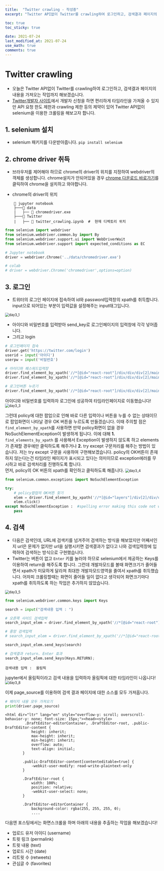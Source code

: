 ```yaml
---
title:  "Twitter crawling - 작성중"
excerpt: "Twitter API없이 Twitter를 crawling하여 로그인하고, 검색결과 페이지의 내용을 가져오는 작업까지 해보겠습니다."

toc: true
toc_sticky: true
 
date: 2021-07-24
last_modified_at: 2021-07-24
use_math: true
comments: true
---
```


# Twitter crawling
- 오늘은 Twitter API없이 Twitter를 crawling하여 로그인하고, 검색결과 페이지의 내용을 가져오는 작업까지 해보겠습니다.
- [Twitter개발자 사이트](https://developer.twitter.com/en)에서 개발자 신청을 하면 편리하게 타임라인을 가져올 수 있지만 API 요청 한도 제한과 crawling 제한 등의 제약이 있어 Twitter API없이 selenium을 이용한 크롤링을 해보고자 합니다.

## 1. selenium 설치
- selenium 패키지를 다운받아줍니다.
```pip install selenium```

## 2. chrome driver 취득
- 브라우저를 제어해야 하므로 chrome의 driver의 위치를 지정하여 webdriver의 객체를 생성합니다. chrome설치가 안되어있을 경우 [chrome 다운로드 바로가기](https://www.google.com/chrome/?brand=BNSD&gclid=Cj0KCQjw9O6HBhCrARIsADx5qCQU0B82CukG5PC4xjtywaRogdKcjCBK02Um4gh_8EkpKijGVwHcAXkaAgOlEALw_wcB&gclsrc=aw.ds)를 클릭하여 chrome을 설치하고 와야합니다.

- chrome의 driver의 위치

```
    📁 jupyter notebook
    ├───📁 data
    |   ├── 📑 chromedriver.exe
    ├───📁 Twitter          
    |   ├── 📑 twitter_crawling.ipynb  #  현재 디렉토리 위치
```


```python
from selenium import webdriver
from selenium.webdriver.common.by import By
from selenium.webdriver.support.ui import WebDriverWait
from selenium.webdriver.support import expected_conditions as EC

# Jupyter notebook
driver = webdriver.Chrome('../data/chromedriver.exe')

# colab
# driver = webdriver.Chrome('chromedriver',options=option)
```

## 3. 로그인
- 트위터의 로그인 페이지에 접속하여 id와 password입력창의 xpath를 취득합니다. input으로 되어있는 부분이 입력값을 설정해주는 input태그입니다.

<img src="../assets/images/day3_1.png" alt="day3_1" style="zoom: 80%;" />
<br>   

- 아이디와 비밀번호를 입력받아 send_key로 로그인페이지의 입력창에 각각 넣어줍니다.
- 그리고 login


```python
# 로그인페이지 접속
driver.get('https://twitter.com/login')
userid = input('아이디')
userpw = input('비밀번호')

# 아이디와 패스워드입력창
driver.find_element_by_xpath('//*[@id="react-root"]/div/div/div[2]/main/div/div/div[2]/form/div/div[1]/label/div/div[2]/div/input').send_keys(userid)
driver.find_element_by_xpath('//*[@id="react-root"]/div/div/div[2]/main/div/div/div[2]/form/div/div[2]/label/div/div[2]/div/input').send_keys(userpw)

# 로그인버튼 누르기
driver.find_element_by_xpath('//*[@id="react-root"]/div/div/div[2]/main/div/div/div[2]/form/div/div[3]/div').click()
```

아이디와 비밀번호를 입력하자 로그인에 성공하여 타임라인페이지로 이동했습니다! 
<img src="../assets/images/day3_3.png" alt="day3_3" style="zoom: 80%;" />

그런데 policy에 대한 팝업으로 인해 바로 다른 입력이나 버튼을 누를 수 없는 상태이므로 팝업화면이 나타날 경우 OK 버튼을 누르도록 만들겠습니다.
이때 주의할 점은 ```find_element_by_xpath```를 사용하면 만약 policy화면이 없을 경우 NoSuchElementException이 발생하게 됩니다.
이에 대해 **1.**  ```find_elements_by_xpath``` 를 사용해서 Exception이 발생하지 않도록 하고 elements가 존재할 경우에만 클릭하도록 해주거나 **2.** try except 구문처리를 해주는 방법이 있습니다.
저는 try except 구문을 사용하여 구현해보겠습니다. policy의 OK버튼이 존재하지 않는다는건 타임라인 페이지가 표시되고 있다는 의미이므로 exception에러를 무시하고 바로 검색처리를 진행하도록 합니다.
<br>
먼저, policy의 OK 버튼의 xpath를 확인하고 클릭하도록 해줍니다.
<img src="../assets/images/day3_4.png" alt="day3_4" style="zoom: 80%;" />


```python
from selenium.common.exceptions import NoSuchElementException

try:
    # policy팝업의 OK버튼 찾기
    elem = driver.find_element_by_xpath('//*[@id="layers"]/div[2]/div/div/div/div/div/div[2]/div[2]/div/div/div/div/div[2]/div')
    elem.click()
except NoSuchElementException :  #spelling error making this code not work as expected
    pass
```

## 4. 검색
- 다음은 검색인데, URL에 검색키를 넘겨주어 검색하는 방식을 해보았지만 어째서인지 url은 문제가 없지만 url을 실행시키면 검색결과가 없다고 나와 검색입력창에 입력하여 검색하는 방식으로 구현했습니다.
- Twitter는 버튼이 없고 ```Enter``` 키를 눌러야 하므로 selenium에서 제공하는 Keys를 이용하여 return을 해주도록 합니다. 그런데 개발자모드를 볼때 화면크기가 줄어들면서 xpath가 미묘하게 달라져 최대한 개발자모드영역을 줄여서 xpath를 취득했습니다. 어차피 크롤링할때는 화면이 줄어들 일이 없다고 생각되어 화면크기마다 xpath를 취득하도록 하는 작업은 추가하지 않았습니다.
<img src="../assets/images/day3_5.png" alt="day3_5" style="zoom: 80%;" />


```python
from selenium.webdriver.common.keys import Keys

search = input("검색내용 입력 : ")

# 오른쪽 사이드 검색입력
search_input_elem = driver.find_element_by_xpath('//*[@id="react-root"]/div/div/div[2]/main/div/div/div/div[2]/div/div[2]/div/div/div/div[1]/div/div/div/form/div[1]/div/label/div[2]/div/input')

# 중앙 검색입력
# search_input_elem = driver.find_element_by_xpath('//*[@id="react-root"]/div/div/div[2]/main/div/div/div/div[1]/div/div[1]/div[1]/div/div/div/div/div[2]/div[2]/div/div/div/form/div[1]/div/label/div[2]/div/input')

search_input_elem.send_keys(search)

# 검색결과 return. Enter 효과
search_input_elem.send_keys(Keys.RETURN);
```

    검색내용 입력 :  올림픽


jupyter에서 올림픽이라고 검색 내용을 입력하자 올림픽에 대한 타임라인이 나옵니다!
<img src="../assets/images/day3_8.png" alt="day3_8" style="zoom: 80%;" />

이제 page_source를 이용하여 검색 결과 페이지에 대한 소스를 모두 가져옵니다.


```python
# 페이지 내용 모두 가져오기
print(driver.page_source)
```

```
<html dir="ltr" lang="en" style="overflow-y: scroll; overscroll-behavior-y: none; font-size: 15px;"><head><style>
         .DraftEditor-editorContainer, .DraftEditor-root, .public-DraftEditor-content {
            height: inherit;
            max-height: inherit;
            min-height: inherit;
            overflow: auto;
            text-align: initial;
        }

        .public-DraftEditor-content[contenteditable=true] {
            -webkit-user-modify: read-write-plaintext-only
        }

        .DraftEditor-root {
            width: 100%;
            position: relative;
            -webkit-user-select: none;
        }

        .DraftEditor-editorContainer {
            background-color: rgba(255, 255, 255, 0);
            ....
```

다음엔 포스팅에서는 화면스크롤을 하며 아래의 내용을 추출하는 작업을 해보겠습니다!
- 업로드 유저 아이디 (username)
- 트윗 링크 (permalink)
- 트윗 내용 (text)
- 업로드 시간 (date)
- 리트윗 수 (retweets)
- 관심글 수 (favorites)
